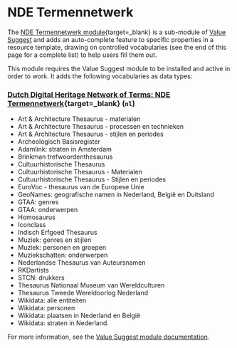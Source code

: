 # NDE Termennetwerk

The [NDE Termennetwerk module](https://omeka.org/s/modules/NdeTermennetwerk/){target=_blank} is a sub-module of [Value Suggest](index.md) and adds an auto-complete feature to specific properties in a resource template, drawing on controlled vocabularies (see the end of this page for a complete list) to help users fill them out. 

This module requires the Value Suggest module to be installed and active in order to work. It adds the following vocabularies as data types:

### [Dutch Digital Heritage Network of Terms: NDE Termennetwerk](https://termennetwerk.netwerkdigitaalerfgoed.nl/){target=_blank} (`nl`)

- Art & Architecture Thesaurus - materialen
- Art & Architecture Thesaurus - processen en technieken
- Art & Architecture Thesaurus - stijlen en periodes
- Archeologisch Basisregister
- Adamlink: straten in Amsterdam
- Brinkman trefwoordenthesaurus
- Cultuurhistorische Thesaurus
- Cultuurhistorische Thesaurus - Materialen
- Cultuurhistorische Thesaurus - Stijlen en periodes
- EuroVoc - thesaurus van de Europese Unie
- GeoNames: geografische namen in Nederland, België en Duitsland
- GTAA: genres
- GTAA: onderwerpen
- Homosaurus
- Iconclass
- Indisch Erfgoed Thesaurus
- Muziek: genres en stijlen
- Muziek: personen en groepen
- Muziekschatten: onderwerpen
- Nederlandse Thesaurus van Auteursnamen
- RKDartists
- STCN: drukkers
- Thesaurus Nationaal Museum van Wereldculturen
- Thesaurus Tweede Wereldoorlog Nederland
- Wikidata: alle entiteiten
- Wikidata: personen
- Wikidata: plaatsen in Nederland en België
- Wikidata: straten in Nederland.

For more information, see the [Value Suggest module documentation](index.md).